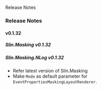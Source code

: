 Release Notes



### Release Notes

#### v0.1.32

##### Slin.Masking v0.1.32



##### Slin.Masking.NLog v0.1.32

* Refer latest version of Slin.Masking
* Make `Mode` as default parameter for `EventPropertiesMaskingLayoutRenderer`.